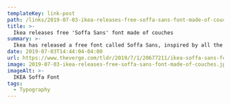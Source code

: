 ```yaml
---
templateKey: link-post
path: /links/2019-07-03-ikea-releases-free-soffa-sans-font-made-of-couches
title: >-
  Ikea releases free 'Soffa Sans' font made of couches
summary: >-
  Ikea has released a free font called Soffa Sans, inspired by all the memes born from its online “Design your own sofa” planner. The tool allows for customers to design the layouts and configurations of Ikea’s couches, from the Vimle sectionals to the Vallentuna modular sofa series.
date: 2019-07-03T14:44:04-04:00
url: https://www.theverge.com/tldr/2019/7/1/20677211/ikea-soffa-sans-font-vallentuna-planner-sofa-couches
image: 2019-07-03-ikea-releases-free-soffa-sans-font-made-of-couches.jpeg
imageAlt: >-
  IKEA Soffa Font
tags:
  - Typography
---
```

